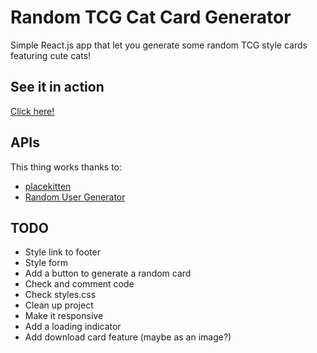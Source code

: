 # Random TCG Cat Card Generator
Simple React.js app that let you generate some random TCG style cards featuring cute cats!

## See it in action
[Click here!](https://franxz.github.io/random-tcg-cat-card-generator)

## APIs
This thing works thanks to:
- [placekitten](http://placekitten.com/)
- [Random User Generator](https://randomuser.me/)

## TODO
- Style link to footer
- Style form
- Add a button to generate a random card
- Check and comment code
- Check styles.css
- Clean up project
- Make it responsive
- Add a loading indicator
- Add download card feature (maybe as an image?)